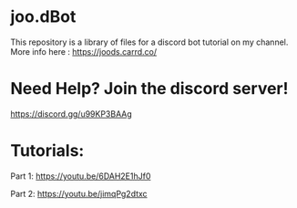 # joo.dBot

This repository is a library of files for a discord bot tutorial on my channel. More info here : https://joods.carrd.co/

# Need Help? Join the discord server!
https://discord.gg/u99KP3BAAg

# Tutorials:

Part 1: https://youtu.be/6DAH2E1hJf0

Part 2: https://youtu.be/jimqPg2dtxc
